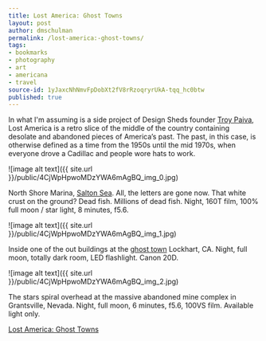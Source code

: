 ```yaml
---
title: Lost America: Ghost Towns
layout: post
author: dmschulman
permalink: /lost-america:-ghost-towns/
tags:
- bookmarks
- photography
- art
- americana
- travel
source-id: 1yJaxcNhNmvFpDobXt2fV8rRzoqryrUkA-tqq_hc0btw
published: true
---
```

In what I'm assuming is a side project of Design Sheds founder [Troy Paiva](http://www.designshed.com/), Lost America is a retro slice of the middle of the country containing desolate and abandoned pieces of America’s past. The past, in this case, is otherwise defined as a time from the 1950s until the mid 1970s, when everyone drove a Cadillac and people wore hats to work.

![image alt text]({{ site.url }}/public/4CjWpHpwoMDzYWA6mAgBQ_img_0.jpg)

North Shore Marina, [Salton Sea](http://lostamerica.com/photo-items/the-salton-sea/). All, the letters are gone now. That white crust on the ground? Dead fish. Millions of dead fish. Night, 160T film, 100% full moon / star light, 8 minutes, f5.6.

![image alt text]({{ site.url }}/public/4CjWpHpwoMDzYWA6mAgBQ_img_1.jpg)

Inside one of the out buildings at the [ghost town](https://archive.li/hqXeu) Lockhart, CA. Night, full moon, totally dark room, LED flashlight. Canon 20D.

![image alt text]({{ site.url }}/public/4CjWpHpwoMDzYWA6mAgBQ_img_2.jpg)

The stars spiral overhead at the massive abandoned mine complex in Grantsville, Nevada. Night, full moon, 6 minutes, f5.6, 100VS film. Available light only.

[Lost America: Ghost Towns](http://www.designshed.com/lostamerica/ghost.html)

